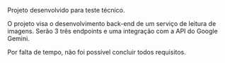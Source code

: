 Projeto desenvolvido para teste técnico. 

O projeto visa o desenvolvimento back-end de um serviço de leitura de imagens. Serão 3 três endpoints e uma integração com a API do Google Gemini.

Por falta de tempo, não foi possível concluir todos requisitos.